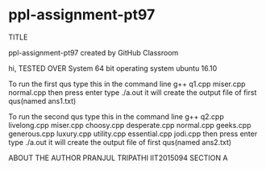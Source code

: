 # ppl-assignment-pt97
  TITLE
    
ppl-assignment-pt97 created by GitHub Classroom

hi,
    TESTED OVER
  System 64 bit operating system ubuntu 16.10


To run the first qus type this in the command line
g++ q1.cpp miser.cpp normal.cpp 
then press enter
type ./a.out
it will create the output file of first qus(named ans1.txt)

To run the second qus type this in the command line
g++ q2.cpp livelong.cpp miser.cpp choosy.cpp desperate.cpp normal.cpp geeks.cpp generous.cpp luxury.cpp utility.cpp essential.cpp jodi.cpp
then press enter 
type ./a.out
it will create the output file of first qus(named ans2.txt)

ABOUT THE AUTHOR
  PRANJUL TRIPATHI
  IIT2015094
  SECTION A

